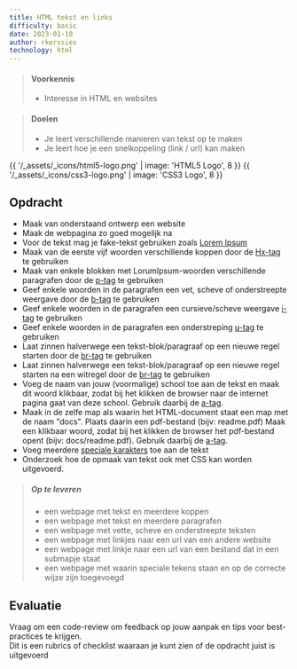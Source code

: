 ```yaml
---
title: HTML tekst en links
difficulty: basic
date: 2023-01-10
author: rkerssies
technology: html
---
```


> #### Voorkennis
> * Interesse in HTML en websites

> #### Doelen
> * Je leert verschillende manieren van tekst op te maken
> * Je leert hoe je een snelkoppeling (link / url) kan maken

{{ '/_assets/_icons/html5-logo.png' | image: 'HTML5 Logo', 8 }}
{{ '/_assets/_icons/css3-logo.png' | image: 'CSS3 Logo', 8 }}

## Opdracht
* Maak van onderstaand ontwerp een website
* Maak de webpagina zo goed mogelijk na
* Voor de tekst mag je fake-tekst gebruiken zoals [Lorem Ipsum](https://www.lipsum.com/)
* Maak van de eerste vijf woorden verschillende koppen door de [Hx-tag](https://www.w3schools.com/html/html_headings.asp) te gebruiken
* Maak van enkele blokken met LorumIpsum-woorden verschillende paragrafen door de [p-tag](https://www.w3schools.com/html/html_paragraphs.asp) te gebruiken
* Geef enkele woorden in de paragrafen een vet, scheve of onderstreepte weergave door de [b-tag](https://www.w3schools.com/tags/tag_b.asp) te gebruiken
* Geef enkele woorden in de paragrafen een cursieve/scheve weergave  [i-tag](https://www.w3schools.com/tags/tag_i.asp) te gebruiken
* Geef enkele woorden in de paragrafen een onderstreping  [u-tag](https://www.w3schools.com/tags/tag_u.asp) te gebruiken
* Laat zinnen halverwege een tekst-blok/paragraaf op een nieuwe regel starten door de [br-tag](https://www.w3schools.com/tags/tag_br.asp) te gebruiken
* Laat zinnen halverwege een tekst-blok/paragraaf op een nieuwe regel starten na een witregel door de [br-tag](https://www.w3schools.com/tags/tag_br.asp) te gebruiken
* Voeg de naam van jouw (voormalige) school toe aan de tekst en maak dit woord klikbaar, zodat bij het klikken de browser naar de internet pagina gaat van deze school. 
Gebruik daarbij de [a-tag](https://www.w3schools.com/tags/tag_a.asp).
* Maak in de zelfe map als waarin het HTML-document staat een map met de naam "docs". Plaats daarin een pdf-bestand (bijv: readme.pdf)
Maak een klikbaar woord, zodat bij het klikken de browser het pdf-bestand opent (bijv: docs/readme.pdf). 
Gebruik daarbij de [a-tag](https://www.w3schools.com/tags/tag_a.asp).
* Voeg meerdere [speciale karakters](https://www.w3schools.com/html/html_symbols.asp) toe aan de tekst
* Onderzoek hoe de opmaak van tekst ook met CSS kan worden uitgevoerd. 

> ##### Op te leveren
> * een webpage met tekst en meerdere koppen 
> * een webpage met tekst en meerdere paragrafen
> * een webpage met vette, scheve en onderstreepte teksten
> * een webpage met linkjes naar een url van een andere website
> * een webpage met linkje naar een url van een bestand dat in een submapje staat
> * een webpage met waarin speciale tekens staan en op de correcte wijze zijn toegevoegd  

## Evaluatie
Vraag om een code-review om feedback op jouw aanpak en tips voor best-practices te krijgen.<br>
Dit is een rubrics of checklist waaraan je kunt zien of de opdracht juist is uitgevoerd


